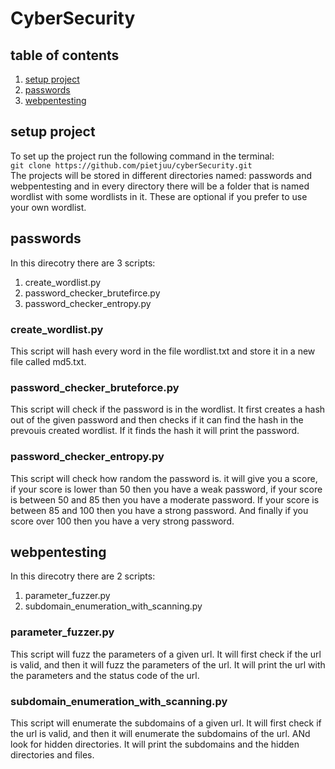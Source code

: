 # CyberSecurity

## table of contents

1. [setup project](#setup-project)
2. [passwords](#passwords)
3. [webpentesting](#webpentesting)

## setup project

To set up the project run the following command in the terminal:\
`git clone https://github.com/pietjuu/cyberSecurity.git` \
The projects will be stored in different directories named: passwords and webpentesting
and in every directory there will be a folder that is named wordlist with some wordlists in it.
These are optional if you prefer to use your own wordlist.

## passwords

In this direcotry there are 3 scripts:

1. create_wordlist.py
2. password_checker_brutefirce.py
3. password_checker_entropy.py

### create_wordlist.py

This script will hash every word in the file wordlist.txt
and store it in a new file called md5.txt.

### password_checker_bruteforce.py

This script will check if the password is in the wordlist. It first creates a hash out of the given password and
then checks if it can find the hash in the prevouis created wordlist. If it finds the hash it will print the password.

### password_checker_entropy.py

This script will check how random the password is.
it will give you a score, if your score is lower than 50 then you have a weak password, if your score is between 50
and 85 then you have a moderate password. If your score is between 85 and 100 then you have a strong password. And
finally if you score over 100 then you have a very strong password.

## webpentesting

In this direcotry there are 2 scripts:

1. parameter_fuzzer.py
2. subdomain_enumeration_with_scanning.py

### parameter_fuzzer.py

This script will fuzz the parameters of a given url.
It will first check if the url is valid, and then it will fuzz the parameters of the url.
It will print the url with the parameters and the status code of the url.

### subdomain_enumeration_with_scanning.py

This script will enumerate the subdomains of a given url. It will first check if the url is valid, and then it will
enumerate the subdomains of the url. ANd look for hidden directories. It will print the subdomains and the hidden
directories and files.
